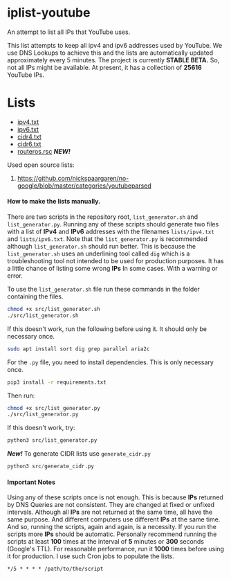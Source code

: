 # iplist-youtube
An attempt to list all IPs that YouTube uses.

This list attempts to keep all ipv4 and ipv6 addresses used by YouTube.
We use DNS Lookups to achieve this and the lists are automatically updated approximately every 5 minutes.
The project is currently **STABLE BETA.**
So, not all IPs might be available.
At present, it has a collection of
**25616**
YouTube IPs.

# Lists
- [ipv4.txt](https://raw.githubusercontent.com/touhidurrr/iplist-youtube/main/lists/ipv4.txt)
- [ipv6.txt](https://raw.githubusercontent.com/touhidurrr/iplist-youtube/main/lists/ipv6.txt)
- [cidr4.txt](https://raw.githubusercontent.com/touhidurrr/iplist-youtube/main/lists/cidr4.txt)
- [cidr6.txt](https://raw.githubusercontent.com/touhidurrr/iplist-youtube/main/lists/cidr6.txt)
- [routeros.rsc](https://raw.githubusercontent.com/touhidurrr/iplist-youtube/main/lists/routeros.rsc) ***NEW!***

Used open source lists:
  1. https://github.com/nickspaargaren/no-google/blob/master/categories/youtubeparsed

#### How to make the lists manually.
There are two scripts in the repository root, `list_generator.sh` and `list_generator.py`.
Running any of these scripts should generate two files with a list of **IPv4** and **IPv6** addresses with the filenames `lists/ipv4.txt` and `lists/ipv6.txt`.
Note that the `list_generator.py` is recommended although `list_generator.sh` should run better.
This is because the `list_generator.sh` uses an underlining tool called `dig` which is a troubleshooting tool not intended to be used for production purposes.
It has a little chance of listing some wrong **IPs** In some cases.
With a warning or error.

To use the `list_generator.sh` file run these commands in the folder containing the files.
```bash
chmod +x src/list_generator.sh
./src/list_generator.sh
```
If this doesn't work, run the following before using it.
It should only be necessary once.
```bash
sudo apt install sort dig grep parallel aria2c
```
For the `.py` file, you need to install dependencies.
This is only necessary once.
```bash
pip3 install -r requirements.txt
```
Then run:
```bash
chmod +x src/list_generator.py
./src/list_generator.py
```
If this doesn't work, try:
```bash
python3 src/list_generator.py
```
***New!*** To generate CIDR lists use `generate_cidr.py`
```py
python3 src/generate_cidr.py
```
#### Important Notes
Using any of these scripts once is not enough.
This is because **IPs** returned by DNS Queries are not consistent.
They are changed at fixed or unfixed intervals.
Although all **IPs** are not returned at the same time, all have the same purpose.
And different computers use different **IPs** at the same time.
And so, running the scripts, again and again, is a necessity.
If you run the scripts more **IPs** should be automatic.
Personally recommend running the scripts at least **100** times at the interval of **5** minutes or **300** seconds (Google's TTL).
For reasonable performance, run it **1000** times before using it for production.
I use such Cron jobs to populate the lists.
```cron
*/5 * * * * /path/to/the/script
```
